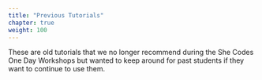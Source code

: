 ```yaml
---
title: "Previous Tutorials"
chapter: true
weight: 100
---
```


These are old tutorials that we no longer recommend during the She Codes One Day Workshops but wanted to keep around for past students if they want to continue to use them.